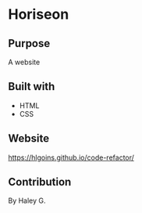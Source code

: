 # Horiseon

## Purpose
A website

## Built with
* HTML
* CSS

## Website
https://hlgoins.github.io/code-refactor/

## Contribution
By Haley G.
